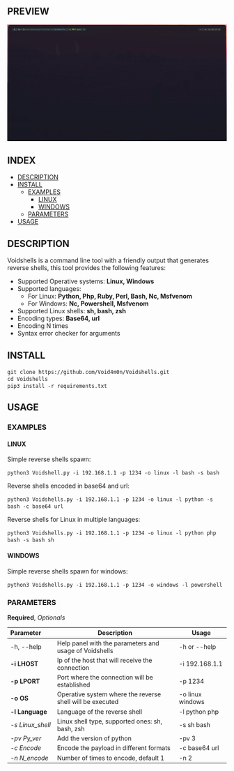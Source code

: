 ## PREVIEW

![](/Gif_for_readme/Voidshells.gif)

## INDEX

- [DESCRIPTION](#description)
- [INSTALL](#install)
	- [EXAMPLES](#examples)
		- [LINUX](#Linux)
		- [WINDOWS](#windows)
	- [PARAMETERS](#parameters)
- [USAGE](#usage)

## DESCRIPTION
Voidshells is a command line tool with a friendly output that generates reverse shells, this tool provides the following features:

- Supported Operative systems: **Linux, Windows**
- Supported languages:
    - For Linux:   **Python, Php, Ruby, Perl, Bash, Nc, Msfvenom**
    - For Windows: **Nc,  Powershell, Msfvenom**
- Supported Linux shells: **sh, bash, zsh**
- Encoding types: **Base64, url**
- Encoding N times
- Syntax error checker for arguments

## INSTALL
```
git clone https://github.com/Void4m0n/Voidshells.git
cd Voidshells
pip3 install -r requirements.txt
```

## USAGE

### EXAMPLES

#### LINUX

Simple reverse shells spawn:

```
python3 Voidshell.py -i 192.168.1.1 -p 1234 -o linux -l bash -s bash
```

Reverse shells encoded in base64 and url:

```
python3 Voidshells.py -i 192.168.1.1 -p 1234 -o linux -l python -s bash -c base64 url
```

Reverse shells for Linux in multiple languages:

```
python3 Voidshells.py -i 192.168.1.1 -p 1234 -o linux -l python php bash -s bash sh
```

#### WINDOWS

Simple reverse shells spawn for windows:

```
python3 Voidshells.py -i 192.168.1.1 -p 1234 -o windows -l powershell
```

### PARAMETERS
**Required**, *Optionals*

|Parameter&nbsp;&nbsp;&nbsp;&nbsp;&nbsp;&nbsp;|Description|Usage|
|---------|-----------|-----|
|-h, --help|Help panel with the parameters and usage of Voidshells|-h or --help|
|**-i LHOST**| Ip of the host that will receive the connection|-i 192.168.1.1|
|**-p LPORT**|Port where the connection will be established|-p 1234| 
|**-o OS**|Operative system where the reverse shell will be executed|-o linux windows|
|**-l Language**|Language of the reverse shell|-l python php|
|*-s Linux_shell*|Linux shell type, supported ones: sh, bash, zsh |-s sh bash|
|*-pv Py_ver*|Add the version of python|-pv 3|
|*-c Encode*|Encode the payload in different formats|-c base64 url|
|*-n  N_encode* |Number of times to encode, default 1|-n 2|



 
